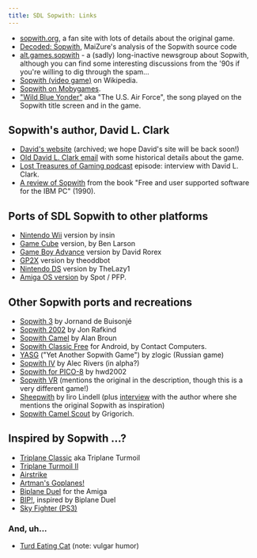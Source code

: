 ```yaml
---
title: SDL Sopwith: Links
---
```


* [sopwith.org](http://www.sopwith.org/), a fan site with lots of details
  about the original game.
* [Decoded: Sopwith](http://www.maizure.org/projects/decoded-sopwith/), MaiZure's analysis of the Sopwith source code
* [alt.games.sopwith](https://groups.google.com/g/alt.games.sopwith) - a (sadly)
  long-inactive newsgroup about Sopwith, although you can find some
  interesting discussions from the '90s if you're willing to dig through the
  spam...
* [Sopwith (video game)](https://en.wikipedia.org/wiki/Sopwith_\(video_game\))
  on Wikipedia.
* [Sopwith on Mobygames](https://www.mobygames.com/game/1380/sopwith/).
* ["Wild Blue Yonder"](https://en.wikipedia.org/wiki/The_U.S._Air_Force_\(song\))
  aka "The U.S. Air Force", the song played on the Sopwith title screen and in
  the game.

## Sopwith's author, David L. Clark

* [David's website](https://web.archive.org/web/20190425101807/http://davidlclark.com/)
  (archived; we hope David's site will be back soon!)
* [Old David L. Clark email](https://groups.google.com/g/alt.games.sopwith/c/Ru44q8XvXEk/m/bR-HUt-rQQQJ)
  with some historical details about the game.
* [Lost Treasures of Gaming podcast](https://archive.org/details/LostTreasures002-Sopwith)
  episode: interview with David L. Clark.
* [A review of Sopwith](free-ibmpc.md) from the book "Free and user supported
  software for the IBM PC" (1990).

## Ports of SDL Sopwith to other platforms

* [Nintendo Wii](https://wiibrew.org/wiki/SDL_Sopwith) version by insin
* [Game Cube](https://code.google.com/archive/p/gamecubesopwith/) version,
  by Ben Larson
* [Game Boy Advance](http://davr.org/sopwith/) version by David Rorex
* [GP2X](https://dl.openhandhelds.org/cgi-bin/gp2x.cgi?xesybluddjmvmd,0,0,0,27,923)
  version by theoddbot
* [Nintendo DS](https://www.gamebrew.org/wiki/Sopwith) version by TheLazy1
* [Amiga OS version](http://os4depot.net/index.php?function=showfile&file=game/shmup/sdlsopwith.lha)
  by Spot / PFP.

## Other Sopwith ports and recreations

* [Sopwith 3](http://sopwith3.sourceforge.net/) by Jornand de Buisonjé
* [Sopwith 2002](https://sourceforge.net/projects/sopwith/) by Jon Rafkind
* [Sopwith Camel](http://sopwithcamel.sourceforge.net/) by Alan Broun
* [Sopwith Classic Free](https://play.google.com/store/apps/details?id=com.contactcom.dolphinfighter)
  for Android, by Contact Computers.
* [YASG](https://sourceforge.net/projects/yasg/) ("Yet Another Sopwith Game")
  by zlogic (Russian game)
* [Sopwith IV](http://www.alecrivers.com/sopwith/) by Alec Rivers (in alpha?)
* [Sopwith for PICO-8](https://www.lexaloffle.com/bbs/?tid=31530) by hwd2002
* [Sopwith VR](https://store.steampowered.com/app/998660/Sopwith_VR/)
  (mentions the original in the description, though this is a very different
  game!)
* [Sheepwith](https://iirolindell.itch.io/sheepwith) by Iiro Lindell
  (plus [interview](https://ninichimusic.com/blog/2017/introducing-the-game-robber-docks)
  with the author where she mentions the original Sopwith as inspiration)
* [Sopwith Camel Scout](https://grigorich.itch.io/sopwith-camel) by Grigorich.

## Inspired by Sopwith ...?

* [Triplane Classic](http://triplane.sourceforge.net/) aka Triplane Turmoil
* [Triplane Turmoil II](http://triplane2.draconus.com/)
* [Airstrike](http://icculus.org/airstrike/)
* [Artman's Goplanes!](https://www.mobygames.com/game/artmans-goplanes)
* [Biplane Duel](https://www.youtube.com/watch?v=WEmhFFFpwjE) for the Amiga
* [BIP!](https://store.steampowered.com/app/1285200/Bip/),
  inspired by Biplane Duel
* [Sky Fighter (PS3)](https://www.metacritic.com/game/playstation-3/sky-fighter)

### And, uh...

* [Turd Eating Cat](https://www.youtube.com/watch?v=1rZFk9ww29U)
  (note: vulgar humor)

